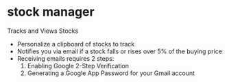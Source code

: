 # stock manager
 Tracks and Views Stocks

* Personalize a clipboard of stocks to track
* Notifies you via email if a stock falls or rises over 5% of the buying price
* Receiving emails requires 2 steps:
  1. Enabling Google 2-Step Verification
  2. Generating a Google App Password for your Gmail account
